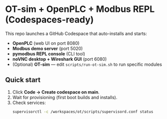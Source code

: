

# OT-sim + OpenPLC + Modbus REPL (Codespaces-ready)

This repo launches a GitHub Codespace that auto-installs and starts:
- **OpenPLC** (web UI on port 8080)
- **Modbus demo server** (port 5020)
- **pymodbus REPL console** (CLI tool)
- **noVNC desktop + Wireshark GUI** (port 6080)
- (Optional) **OT-sim** — edit `scripts/run-ot-sim.sh` to run specific modules

## Quick start
1. Click **Code → Create codespace on main**.
2. Wait for provisioning (first boot builds and installs).
3. Check services:
   ```bash
   supervisorctl -c /workspaces/ot/scripts/supervisord.conf status
